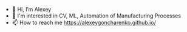 - 👋 Hi, I’m Alexey
- 👀 I'm interested in CV, ML, Automation of Manufacturing Processes
- 📫 How to reach me https://alexeygoncharenko.github.io/
<!---
AlexeyGoncharenko/AlexeyGoncharenko is a ✨ special ✨ repository because its `README.md` (this file) appears on your GitHub profile.
You can click the Preview link to take a look at your changes.
--->
